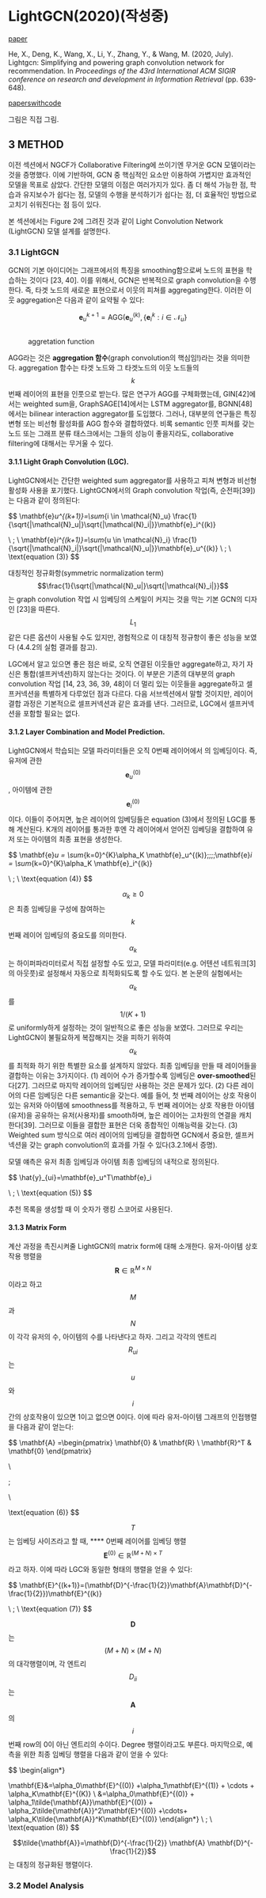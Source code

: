 # LightGCN(2020)(작성중)

[paper](https://dl.acm.org/doi/pdf/10.1145/3397271.3401063)

He, X., Deng, K., Wang, X., Li, Y., Zhang, Y., & Wang, M. (2020, July). Lightgcn: Simplifying and powering graph convolution network for recommendation. In _Proceedings of the 43rd International ACM SIGIR conference on research and development in Information Retrieval_ (pp. 639-648).

[paperswithcode](https://paperswithcode.com/method/lightgcn)

그림은 직접 그림.

## 3 METHOD

이전 섹션에서 NGCF가 Collaborative Filtering에 쓰이기엔 무거운 GCN 모델이라는 것을 증명했다. 이에 기반하여, GCN 중 핵심적인 요소만 이용하여 가볍지만 효과적인 모델을 목표로 삼았다. 간단한 모델의 이점은 여러가지가 있다. 좀 더 해석 가능한 점, 학습과 유지보수가 쉽다는 점, 모델의 수행을 분석하기가 쉽다는 점, 더 효율적인 방법으로 고치기 쉬워진다는 점 등이 있다.

본 섹션에서는 Figure 2에 그려진 것과 같이 Light Convolution Network (LightGCN) 모델 설계를 설명한다.&#x20;

### 3.1 LightGCN

GCN의 기본 아이디어는 그래프에서의 특징을 smoothing함으로써 노드의 표현을 학습하는 것이다 \[23, 40]. 이를 위해서, GCN은 반복적으로 graph convolution을 수행한다. 즉, 타겟 노드의 새로운 표현으로서 이웃의 피쳐를 aggregating한다. 이러한 이웃 aggregation은 다음과 같이 요약될 수 있다:

$$
\mathbf{e}_u^{k+1}=\text{AGG}(\mathbf{e}_u^{(k)}, \left\{\mathbf{e}_i^{k}:i\in\mathcal{N}_u \right\}
$$

<figure><img src="../../.gitbook/assets/image (11).png" alt=""><figcaption><p>aggretation function</p></figcaption></figure>

AGG라는 것은 **aggregation 함수**(graph convolution의 핵심임!)라는 것을 의미한다. aggregation 함수는 타겟 노드와 그 타겟노드의 이웃 노드들의 $$k$$번째 레이어의 표현을 인풋으로 받는다. 많은 연구가 AGG를 구체화했는데, GIN\[42]에서는 weighted sum을, GraphSAGE\[14]에서는 LSTM aggregator를, BGNN\[48]에서는 bilinear interaction aggregator를 도입했다. 그러나, 대부분의 연구들은 특징 변형 또는 비선형 활성화를 AGG 함수와 결합하였다. 비록 semantic 인풋 피쳐를 갖는 노드 또는 그래프 분류 태스크에서는 그들의 성능이 좋을지라도, collaborative filtering에 대해서는 무거울 수 있다.

#### 3.1.1 Light Graph Convolution (LGC).

LightGCN에서는 간단한 weighted sum aggregator를 사용하고 피쳐 변형과 비선형 활성화 사용을 포기했다. LightGCN에서의 Graph convolution 작업(즉, 순전파\[39])는 다음과 같이 정의된다:

$$
\mathbf{e}_u^{(k+1)}=\sum_{i \in \mathcal{N}_u} \frac{1}{\sqrt{|\mathcal{N}_u|}\sqrt{|\mathcal{N}_i|}}\mathbf{e}_i^{(k)}

\\
\;
\\
\mathbf{e}_i^{(k+1)}=\sum_{u \in \mathcal{N}_i} \frac{1}{\sqrt{|\mathcal{N}_i|}\sqrt{|\mathcal{N}_u|}}\mathbf{e}_u^{(k)}
\\
\;
\\
\text{equation (3)}
$$

대칭적인 정규화항(symmetric normalization term) $$\frac{1}{\sqrt{|\mathcal{N}_u|}\sqrt{|\mathcal{N}_i|}}$$는 graph convolution 작업 시 임베딩의 스케일이 커지는 것을 막는 기본 GCN의 디자인 \[23]을 따른다. $$L_1$$같은 다른 옵션이 사용될 수도 있지만, 경험적으로 이 대칭적 정규항이 좋은 성능을 보였다 (4.4.2의 실험 결과를 참고).

LGC에서 알고 있으면 좋은 점은 바로, 오직 연결된 이웃들만 aggregate하고, 자기 자신은 통합(셀프커넥션)하지 않는다는 것이다. 이 부분은 기존의 대부분의 graph convolution 작업 \[14, 23, 36, 39, 48]이 더 멀리 있는 이웃들을 aggregate하고 셀프커넥션을 특별하게 다루었던 점과 다르다. 다음 서브섹션에서 말할 것이지만, 레이어 결합 과정은 기본적으로 셀프커넥션과 같은 효과를 낸다. 그러므로, LGC에서 셀프커넥션을 포함할 필요는 없다.

#### 3.1.2 Layer Combination and Model Prediction.

LightGCN에서 학습되는 모델 파라미터들은 오직 0번째 레이어에서 의 임베딩이다. 즉, 유저에 관한 $$\mathbf{e}_u^{(0)}$$, 아이템에 관한 $$\mathbf{e}_i^{(0)}$$이다. 이들이 주어지면, 높은 레이어의 임베딩들은 equation (3)에서 정의된 LGC를 통해 계산된다. K개의 레이어를 통과한 후엔 각 레이어에서 얻어진 임베딩을 결합하여 유저 또는 아이템의 최종 표현을 생성한다.

$$
\mathbf{e}_u = \sum_{k=0}^{K}\alpha_K \mathbf{e}_u^{(k)};\;\;\;\mathbf{e}_i = \sum_{k=0}^{K}\alpha_K \mathbf{e}_i^{(k)}

\\
\;
\\
\text{equation (4)}
$$

$$\alpha_k \ge 0$$은 최종 임베딩을 구성에 참여하는 $$k$$번째 레이어 임베딩의 중요도를 의미한다. $$\alpha_k$$는 하이퍼파라미터로서 직접 설정할 수도 있고, 모델 파라미터(e.g. 어텐션 네트워크\[3]의 아웃풋)로 설정해서 자동으로 최적화되도록 할 수도 있다. 본 논문의 실험에서는 $$\alpha_k$$를 $$1/(K+1)$$로 uniformly하게 설정하는 것이 일반적으로 좋은 성능을 보였다. 그러므로 우리는 LightGCN이 불필요하게 복잡해지는 것을 피하기 위하여 $$\alpha_k$$를 최적화 하기 위한 특별한 요소를 설계하지 않았다. 최종 임베딩을 만들 때 레이어들을 결합하는 이유는 3가지이다. (1) 레이어 수가 증가할수록 임베딩은 **over-smoothed**된다\[27]. 그러므로 마지막 레이어의 임베딩만 사용하는 것은 문제가 있다. (2) 다른 레이어의 다른 임베딩은 다른 semantic을 갖는다. 예를 들어, 첫 번째 레이어는 상호 작용이 있는 유저와 아이템에 smoothness를 적용하고, 두 번째 레이어는 상호 작용한 아이템(유저)을 공유하는 유저(사용자)를 smooth하며, 높은 레이어는 고차원의 연결을 캐치한다\[39]. 그러므로 이들을 결합한 표현은 더욱 종합적인 이해능력을 갖는다. (3) Weighted sum 방식으로 여러 레이어의 임베딩을 결합하면 GCN에서 중요한, 셀프커넥션을 갖는 graph convolution의 효과를 가질 수 있다(3.2.1에서 증명).

모델 얘측은 유저 최종 임베딩과 아이템 최종 임베딩의 내적으로 정의된다.

$$
\hat{y}_{ui}=\mathbf{e}_u^T\mathbf{e}_i

\\
\;
\\
\text{equation (5)}
$$

추천 목록을 생성할 때 이 숫자가 랭킹 스코어로 사용된다.&#x20;

#### 3.1.3 Matrix Form

계산 과정을 촉진시켜줄 LightGCN의 matrix form에 대해 소개한다. 유저-아이템 상호작용 행렬을 $$\mathbf{R}\in \mathbb{R}^{M \times N}$$이라고 하고 $$M$$과 $$N$$이 각각 유저의 수, 아이템의 수를 나타낸다고 하자. 그리고 각각의 엔트리 $$R_{ui}$$는 $$u$$와 $$i$$간의 상호작용이 있으면 1이고 없으면 0이다. 이에 따라 유저-아이템 그래프의 인접행렬을 다음과 같이 얻는다:

$$
\mathbf{A}
=\begin{pmatrix} \mathbf{0}
 & \mathbf{R}
 \\ \mathbf{R}^T
 & \mathbf{0}
 \end{pmatrix}

\\

\;

\\

\text{equation (6)}
$$

$$T$$는 임베딩 사이즈라고 할 때, **** 0번째 레이어를 임베딩 행렬 $$\mathbf{E}^{(0)} \in \mathbb{R}^{(M+N)\times T}$$라고 하자. 이에 따라 LGC와 동일한 형태의 행렬을 얻을 수 있다:

$$
\mathbf{E}^{(k+1)}=(\mathbf{D}^{-\frac{1}{2}}\mathbf{A}\mathbf{D}^{-\frac{1}{2}})\mathbf{E}^{(k)}

\\
\;
\\
\text{equation (7)}
$$

$$\mathbf{D}$$는 $$(M+N) \times (M+N)$$의 대각행렬이며, 각 엔트리 $$D_{ii}$$는 $$\mathbf{A}$$의 $$i$$번째 row의 0이 아닌 엔트리의 수이다. Degree 행렬이라고도 부른다. 마지막으로, 예측을 위한 최종 임베딩 행렬을 다음과 같이 얻을 수 있다:

$$
\begin{align*}

\mathbf{E}&=\alpha_0\mathbf{E}^{(0)} +\alpha_1\mathbf{E}^{(1)} + \cdots + \alpha_K\mathbf{E}^{(K)}
\\
&=\alpha_0\mathbf{E}^{(0)} + \alpha_1\tilde{\mathbf{A}}\mathbf{E}^{(0)} + \alpha_2\tilde{\mathbf{A}}^2\mathbf{E}^{(0)}
+\cdots+
\alpha_K\tilde{\mathbf{A}}^K\mathbf{E}^{(0)}
\end{align*}
\\ \; \\
\text{equation (8)}
$$

$$\tilde{\mathbf{A}}=\mathbf{D}^{-\frac{1}{2}} \mathbf{A} \mathbf{D}^{-\frac{1}{2}}$$는 대칭의 정규화된 행렬이다.

### 3.2 Model Analysis















